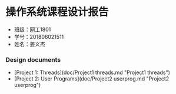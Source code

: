 

# 操作系统课程设计报告

- 班级：网工1801
- 学号：201806021511
- 姓名：姜义杰

### Design documents

- [Project 1: Threads](doc/Project1 threads.md "Project1 threads")
- [Project 2: User Programs](doc/Project2 userprog.md "Project2 userprog")

